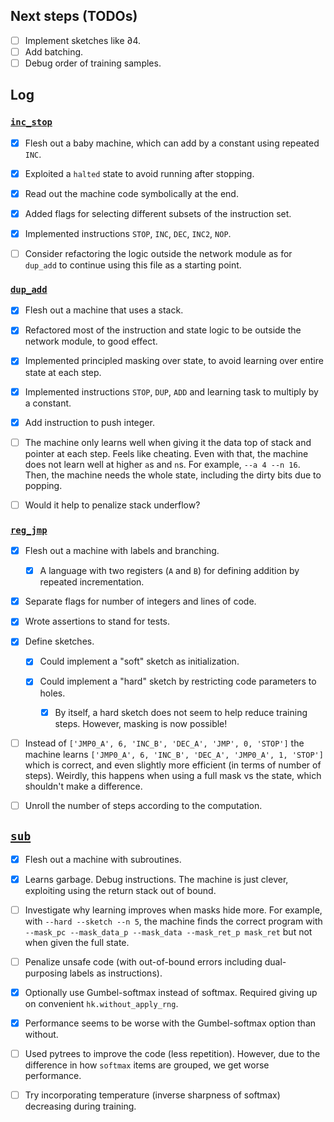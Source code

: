Next steps (TODOs)
----------

- [ ] Implement sketches like ∂4.
- [ ] Add batching.
- [ ] Debug order of training samples.

## Log

### [`inc_stop`](inc_stop.py)

- [x] Flesh out a baby machine, which can add by a constant using repeated `INC`.

- [x] Exploited a `halted` state to avoid running after stopping.

- [x] Read out the machine code symbolically at the end.

- [x] Added flags for selecting different subsets of the instruction set.

- [x] Implemented instructions `STOP`, `INC`, `DEC`, `INC2`, `NOP`.

- [ ] Consider refactoring the logic outside the network module as for `dup_add` to continue using this file as a starting point.

### [`dup_add`](dup_add.py)

- [x] Flesh out a machine that uses a stack.

- [x] Refactored most of the instruction and state logic to be outside the network module, to good effect.

- [x] Implemented principled masking over state, to avoid learning over entire state at each step.

- [x] Implemented instructions `STOP`, `DUP`, `ADD` and learning task to multiply by a constant.

- [x] Add instruction to push integer.

- [ ] The machine only learns well when giving it the data top of stack and pointer at each step.
      Feels like cheating.
      Even with that, the machine does not learn well at higher `a`s and `n`s. For example, `--a 4 --n 16`.
      Then, the machine needs the whole state, including the dirty bits due to popping.
      
- [ ] Would it help to penalize stack underflow?

### [`reg_jmp`](reg_jmp.py)

- [x] Flesh out a machine with labels and branching.

  - [x] A language with two registers (`A` and `B`) for defining addition by repeated incrementation.

- [x] Separate flags for number of integers and lines of code.

- [x] Wrote assertions to stand for tests.

- [x] Define sketches.
  - [x] Could implement a "soft" sketch as initialization.
  - [x] Could implement a "hard" sketch by restricting code parameters to holes.
        
    - [x] By itself, a hard sketch does not seem to help reduce training steps.
          However, masking is now possible!

- [ ] Instead of
      ```['JMP0_A', 6, 'INC_B', 'DEC_A', 'JMP', 0, 'STOP']```
      the machine learns
      ```['JMP0_A', 6, 'INC_B', 'DEC_A', 'JMP0_A', 1, 'STOP']```
      which is correct, and even slightly more efficient (in terms of number of steps).
      Weirdly, this happens when using a full mask vs the state, which shouldn't make a difference.

- [ ] Unroll the number of steps according to the computation.

## [`sub`](sub.py)

- [x] Flesh out a machine with subroutines.

- [x] Learns garbage. Debug instructions. The machine is just clever, exploiting using the return stack out of bound.

- [ ] Investigate why learning improves when masks hide more.
      For example, with `--hard --sketch --n 5`, the machine finds the correct program with `--mask_pc --mask_data_p --mask_data --mask_ret_p mask_ret`
      but not when given the full state.

- [ ] Penalize unsafe code (with out-of-bound errors including dual-purposing labels as instructions).

- [x] Optionally use Gumbel-softmax instead of softmax. Required giving up on convenient `hk.without_apply_rng`.

- [x] Performance seems to be worse with the Gumbel-softmax option than without.

- [ ] Used pytrees to improve the code (less repetition).
      However, due to the difference in how `softmax` items are grouped, we get worse performance.

- [ ] Try incorporating temperature (inverse sharpness of softmax) decreasing during training.

